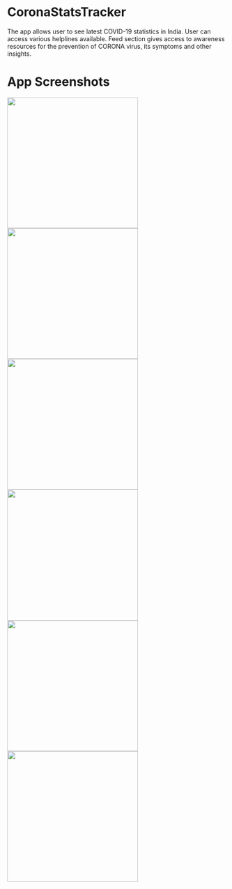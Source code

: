 # CoronaStatsTracker
The app allows user to see latest COVID-19 statistics in India. User can access various helplines available. Feed section gives access to awareness resources for the prevention of CORONA virus, its symptoms and other insights.

# App Screenshots
<p float="left">
  <img src="https://github.com/Rushikesh-Patil17/CoronaStatsTracker/blob/master/screenshots/latest_stats1.jpg" width="300" />
  <img src="https://github.com/Rushikesh-Patil17/CoronaStatsTracker/blob/master/screenshots/latest_stats2.jpg" width="300" /> 
  <img src="https://github.com/Rushikesh-Patil17/CoronaStatsTracker/blob/master/screenshots/feed1.jpg" width="300" />
  <img src="https://github.com/Rushikesh-Patil17/CoronaStatsTracker/blob/master/screenshots/feed2.jpg" width="300" />
  <img src="https://github.com/Rushikesh-Patil17/CoronaStatsTracker/blob/master/screenshots/feed3.jpg" width="300" />
  <img src="https://github.com/Rushikesh-Patil17/CoronaStatsTracker/blob/master/screenshots/helpline.jpg" width="300" />
</p>
